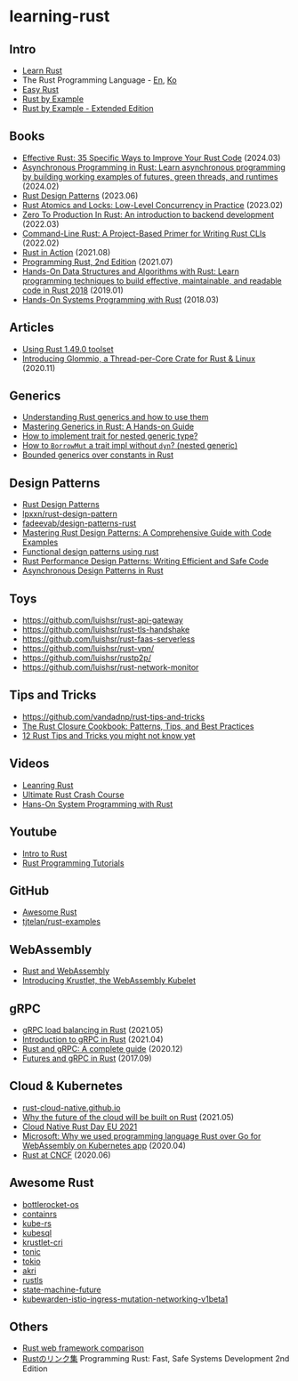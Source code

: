 # learning-rust

## Intro
- [Learn Rust](https://www.rust-lang.org/learn)
- The Rust Programming Language - [En](https://doc.rust-lang.org/book/), [Ko](https://rinthel.github.io/rust-lang-book-ko/)
- [Easy Rust](https://dhghomon.github.io/easy_rust/)
- [Rust by Example](https://doc.rust-lang.org/rust-by-example/)
- [Rust by Example - Extended Edition](https://rust-by-example-ext.com/index.html)

## Books
- [Effective Rust: 35 Specific Ways to Improve Your Rust Code](https://a.co/d/5cxIPj4) (2024.03)
- [Asynchronous Programming in Rust: Learn asynchronous programming by building working examples of futures, green threads, and runtimes](https://a.co/d/biuB8XL) (2024.02)
- [Rust Design Patterns](https://www.manning.com/books/rust-design-patterns) (2023.06)
- [Rust Atomics and Locks: Low-Level Concurrency in Practice](https://a.co/d/aH8s8rF) (2023.02)
- [Zero To Production In Rust: An introduction to backend development](https://a.co/d/1YRd0Bv) (2022.03)
- [Command-Line Rust: A Project-Based Primer for Writing Rust CLIs](https://a.co/d/06LfKHz) (2022.02)
- [Rust in Action](https://a.co/d/biuB8XL) (2021.08)
- [Programming Rust, 2nd Edition](https://learning.oreilly.com/library/view/programming-rust-2nd/9781492052586/) (2021.07)
- [Hands-On Data Structures and Algorithms with Rust: Learn programming techniques to build effective, maintainable, and readable code in Rust 2018](https://a.co/d/80qe0Hx) (2019.01)
- [Hands-On Systems Programming with Rust](https://learning.oreilly.com/library/view/hands-on-systems-programming/9781098109424/) (2018.03)

## Articles
- [Using Rust 1.49.0 toolset](https://access.redhat.com/documentation/en-us/red_hat_developer_tools/1/html/using_rust_1.49.0_toolset/index)
- [Introducing Glommio, a Thread-per-Core Crate for Rust & Linux](https://www.datadoghq.com/blog/engineering/introducing-glommio/) (2020.11)

## Generics
- [Understanding Rust generics and how to use them](https://blog.logrocket.com/understanding-rust-generics/)
- [Mastering Generics in Rust: A Hands-on Guide](https://www.linkedin.com/pulse/mastering-generics-rust-hands-onguide-luis-soares-m-sc-/)
- [How to implement trait for nested generic type?](https://users.rust-lang.org/t/how-to-implement-trait-for-nested-generic-type/106802)
- [How to `BorrowMut` a trait impl without `dyn`? (nested generic)](https://users.rust-lang.org/t/how-to-borrowmut-a-trait-impl-without-dyn-nested-generic/90679)
- [Bounded generics over constants in Rust](https://repositorio.uniandes.edu.co/server/api/core/bitstreams/d8ff4d64-a163-4ac3-b136-7bd8a8244048/content)

## Design Patterns
- [Rust Design Patterns](https://rust-unofficial.github.io/patterns/)
- [lpxxn/rust-design-pattern](https://github.com/lpxxn/rust-design-pattern)
- [fadeevab/design-patterns-rust](https://github.com/fadeevab/design-patterns-rust)
- [Mastering Rust Design Patterns: A Comprehensive Guide with Code Examples](https://blog.devgenius.io/mastering-rust-design-patterns-a-comprehensive-guide-with-code-examples-46f045824d7f)
- [Functional design patterns using rust](https://www.bipinpaulbedi.com/functional-design-patterns-using-rust)
- [Rust Performance Design Patterns: Writing Efficient and Safe Code](https://www.linkedin.com/pulse/rust-performance-design-patterns-writing-efficient-luis-soares-m-sc--uqo8f/)
- [Asynchronous Design Patterns in Rust](https://www.linkedin.com/pulse/asynchronous-design-patterns-inrust-luis-soares-m-sc--4mskf)

## Toys
- https://github.com/luishsr/rust-api-gateway
- https://github.com/luishsr/rust-tls-handshake
- https://github.com/luishsr/rust-faas-serverless
- https://github.com/luishsr/rust-vpn/
- https://github.com/luishsr/rustp2p/
- https://github.com/luishsr/rust-network-monitor

## Tips and Tricks
- https://github.com/vandadnp/rust-tips-and-tricks
- [The Rust Closure Cookbook: Patterns, Tips, and Best Practices](https://www.linkedin.com/pulse/rust-closure-cookbook-patterns-tips-best-practices-luis-soares-m-sc--44wsf)
- [12 Rust Tips and Tricks you might not know yet](https://federicoterzi.com/blog/12-rust-tips-and-tricks-you-might-not-know-yet/)

## Videos
- [Leanring Rust](https://learning.oreilly.com/videos/learning-rust/9781788477918/)
- [Ultimate Rust Crash Course](https://learning.oreilly.com/videos/ultimate-rust-crash/9781800563902/)
- [Hans-On System Programming with Rust](https://learning.oreilly.com/videos/hands-on-systems-programming/9781838822132/)

## Youtube
- [Intro to Rust](https://www.youtube.com/playlist?list=PLJbE2Yu2zumDF6BX6_RdPisRVHgzV02NW)
- [Rust Programming Tutorials](https://www.youtube.com/watch?v=vOMJlQ5B-M0&list=PLVvjrrRCBy2JSHf9tGxGKJ-bYAN_uDCUL)

## GitHub
- [Awesome Rust](https://github.com/rust-unofficial/awesome-rust)
- [tjtelan/rust-examples](https://github.com/tjtelan/rust-examples)

## WebAssembly
- [Rust and WebAssembly](https://rustwasm.github.io/docs/book/)
- [Introducing Krustlet, the WebAssembly Kubelet](https://deislabs.io/posts/introducing-krustlet/)

## gRPC
- [gRPC load balancing in Rust](https://truelayer.com/blog/grpc-load-balancing-in-rust) (2021.05)
- [Introduction to gRPC in Rust](https://romankudryashov.com/blog/2021/04/grpc-rust/) (2021.04)
- [Rust and gRPC: A complete guide](https://blog.logrocket.com/rust-and-grpc-a-complete-guide/) (2020.12)
- [Futures and gRPC in Rust](https://pingcap.com/blog/2017-09-12-futuresandgrpc) (2017.09)

## Cloud & Kubernetes
- [rust-cloud-native.github.io](https://rust-cloud-native.github.io/)
- [Why the future of the cloud will be built on Rust](https://www.youtube.com/watch?v=BWL4889RKhU) (2021.05)
- [Cloud Native Rust Day EU 2021](https://www.youtube.com/playlist?list=PLj6h78yzYM2MKPAas7pxIvueTbwFqVRCX)
- [Microsoft: Why we used programming language Rust over Go for WebAssembly on Kubernetes app](https://www.zdnet.com/article/microsoft-why-we-used-programming-language-rust-over-go-for-webassembly-on-kubernetes-app/) (2020.04)
- [Rust at CNCF](https://www.cncf.io/blog/2020/06/22/rust-at-cncf/) (2020.06)

## Awesome Rust
- [bottlerocket-os](https://github.com/bottlerocket-os)
- [containrs](https://github.com/cri-o/containrs/)
- [kube-rs](https://github.com/clux/kube-rs)
- [kubesql](https://github.com/Dentrax/kubesql)
- [krustlet-cri](https://github.com/kflansburg/krustlet-cri)
- [tonic](https://github.com/hyperium/tonic)
- [tokio](https://github.com/tokio-rs/tokio)
- [akri](https://github.com/deislabs/akri)
- [rustls](https://github.com/ctz/rustls)
- [state-machine-future](https://github.com/fitzgen/state_machine_future)
- [kubewarden-istio-ingress-mutation-networking-v1beta1](https://github.com/darren-bell-nanthealth/kubewarden-istio-ingress-mutation-networking-v1beta1)

## Others
- [Rust web framework comparison](https://github.com/flosse/rust-web-framework-comparison)
- [Rustのリンク集](https://qiita.com/mosh/items/7e327dafbe53b72ad99d)
Programming Rust: Fast, Safe Systems Development 2nd Edition
